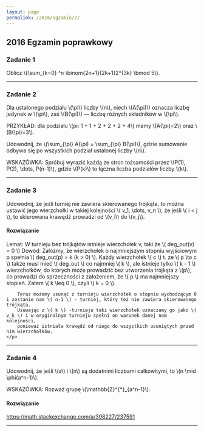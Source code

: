 ```yaml
---
layout: page
permalink: /2016/egzamin/2/
---
```


## 2016 Egzamin poprawkowy

### Zadanie 1
<p>
  Oblicz \(\sum_{k=0} ^n \binom{2n+1}{2k+1}2^{3k} \bmod 5\).
</p>

---

### Zadanie 2
<p>
  <p>
    Dla ustalonego podziału \(\pi\) liczby \(n\), niech \(A(\pi)\) oznacza liczbę jedynek w \(\pi\), zaś \(B(\pi)\) — liczbę różnych składników w \(\pi\).
  </p>
  <p>
    PRZYKŁAD: dla podziału \(pi: 1 + 1 + 2 + 2 + 2 + 4\) mamy \(A(\pi)=2\) oraz \(B(\pi)=3\).
  </p>
  <p>
    Udowodnij, że \(\sum_{\pi} A(\pi) = \sum_{\pi} B(\pi)\), gdzie sumowanie odbywa się po wszystkich podział ustalonej liczby \(n\).
  </p>
  <p>
    WSKAZÓWKA: Spróbuj wyrazić każdą ze stron tożsamości przez \(P(1), P(2), \dots, P(n-1)\), gdzie \(P(k)\) to łączna liczba
    podziałów liczby \(k\).
  </p>
</p>

---

### Zadanie 3

<p>
Udowodnij, że jeśli turniej nie zawiera skierowanego trójkąta, to można ustawić jego wierzchołki w takiej kolejności \( v_1, \dots, v_n \), że jeśli \( i < j \), to skierowana krawędź prowadzi od \(v_i\) do \(v_j\).
</p>

<div data-collapse>
  <h4 class="collapsible">Rozwiązanie</h4>
  <div class="solution">
    <p>
        Lemat: W turnieju bez trójkątów istnieje wierzchołek v, taki że \( deg_out(v) = 0 \)
        Dowód:
        Załóżmy, że wierzchołek o najmniejszym stopniu wyjściowym p spełnia \( deg_out(p) = k (k > 0) \).
        Każdy wierzchołek \( c \) t. że \( p \to c \) także musi mieć \( deg_out \) co najmniej \( k \), ale istnieje
        tylko \( k - 1 \) wierzchołków, do których może prowadzić bez utworzenia trójkąta z \(p\), co prowadzi do sprzeczności z założeniem, że \( p \) ma najmniejszy stopień. Zatem \( k \leq 0 \), czyli \( k = 0 \).

        Teraz możemy usunąć z turnieju wierzchołek o stopniu wychodzącym 0 i zostanie nam \( n-1 \) - turniej, który też nie zawiera skierowanego trójkąta.
        Usuwając z \( k \) -turnieju taki wierzchołek oznaczamy go jako \( v_k \) i w oryginalnym turnieju spełni on warunek danej nam kolejności,
        ponieważ istniała krawędź od niego do wszystkich usuniętych przed nim wierzchołków.
    </p>
  </div>
</div>


---

### Zadanie 4

<p>
  <p>
    Udowodnij, że jeśli \(a\) i \(n\) są dodatnimi liczbami całkowitymi, to \(n \mid \phi(a^n-1)\).
  </p>
  <p>
    WSKAZÓWKA: Rozważ grupę \(\mathbb{Z}^{*}_{a^n-1}\).
  </p>
</p>

<div data-collapse>
  <h4 class="collapsible">Rozwiązanie</h4>
  <div class="solution">
    <p>
      <a href="https://math.stackexchange.com/a/398227/237591">
        https://math.stackexchange.com/a/398227/237591
      </a>
    </p>
  </div>
</div>


---
